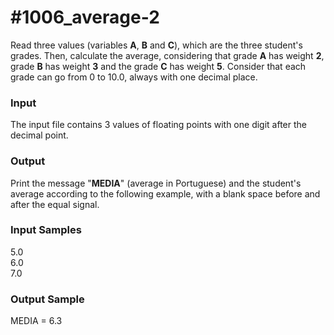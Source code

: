 # #1006_average-2

Read three values (variables **A**, **B** and **C**), which are the three student's grades. Then, calculate the average, considering that grade **A** has weight **2**, grade **B** has weight **3** and the grade **C** has weight **5**. Consider that each grade can go from 0 to 10.0, always with one decimal place.

### Input

The input file contains 3 values of floating points with one digit after the decimal point.

### Output

Print the message "**MEDIA**" (average in Portuguese) and the student's average according to the following example, with a blank space before and after the equal signal.

### Input Samples

5.0  
6.0  
7.0

### Output Sample

MEDIA = 6.3